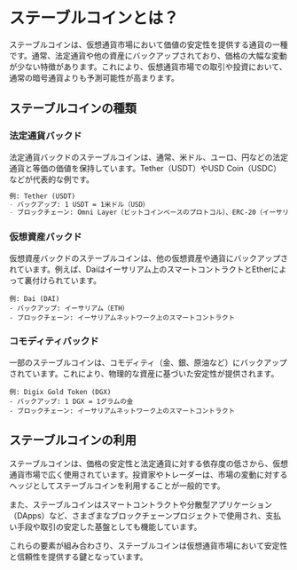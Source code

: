 # ステーブルコインとは？

ステーブルコインは、仮想通貨市場において価値の安定性を提供する通貨の一種です。通常、法定通貨や他の資産にバックアップされており、価格の大幅な変動が少ない特徴があります。これにより、仮想通貨市場での取引や投資において、通常の暗号通貨よりも予測可能性が高まります。

## ステーブルコインの種類

### 法定通貨バックド

法定通貨バックドのステーブルコインは、通常、米ドル、ユーロ、円などの法定通貨と等価の価値を保持しています。Tether（USDT）やUSD Coin（USDC）などが代表的な例です。

```markdown
例: Tether (USDT)
- バックアップ: 1 USDT = 1米ドル（USD）
- ブロックチェーン: Omni Layer（ビットコインベースのプロトコル）、ERC-20（イーサリアムネットワーク上）
```

### 仮想資産バックド
仮想資産バックドのステーブルコインは、他の仮想資産や通貨にバックアップされています。例えば、Daiはイーサリアム上のスマートコントラクトとEtherによって裏付けられています。

```
例: Dai (DAI)
- バックアップ: イーサリアム（ETH）
- ブロックチェーン: イーサリアムネットワーク上のスマートコントラクト
```

### コモディティバックド
一部のステーブルコインは、コモディティ（金、銀、原油など）にバックアップされています。これにより、物理的な資産に基づいた安定性が提供されます。

```
例: Digix Gold Token (DGX)
- バックアップ: 1 DGX = 1グラムの金
- ブロックチェーン: イーサリアムネットワーク上のスマートコントラクト
```

## ステーブルコインの利用
ステーブルコインは、価格の安定性と法定通貨に対する依存度の低さから、仮想通貨市場で広く使用されています。投資家やトレーダーは、市場の変動に対するヘッジとしてステーブルコインを利用することが一般的です。

また、ステーブルコインはスマートコントラクトや分散型アプリケーション（DApps）など、さまざまなブロックチェーンプロジェクトで使用され、支払い手段や取引の安定した基盤としても機能しています。

これらの要素が組み合わさり、ステーブルコインは仮想通貨市場において安定性と信頼性を提供する鍵となっています。